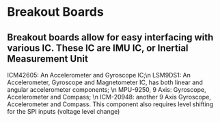 # Breakout Boards

## Breakout boards allow for easy interfacing with various IC. These IC are IMU IC, or Inertial Measurement Unit
ICM42605: An Accelerometer and Gyroscope IC;\n 
LSM9DS1: An Accelerometer, Gyroscope and Magnetometer IC, has both linear and angular accelerometer components; \n
MPU-9250, 9 Axis: Gyroscope, Accelerometer and Compass; \n
ICM-20948: another 9 Axis Gyroscope, Accelerometer and Compass. This component also requires level shifting for the SPI inputs (voltage level change)
